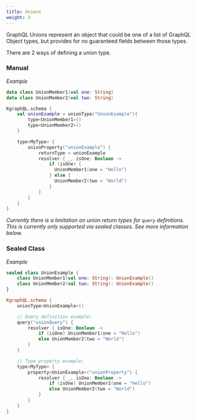 ```yaml
---
title: Unions
weight: 3
---
```


GraphQL Unions represent an object that could be one of a list of GraphQL Object types, but provides for no guaranteed
fields between those types.

There are 2 ways of defining a union type.

### Manual

*Example*

```kotlin
data class UnionMember1(val one: String)
data class UnionMember2(val two: String)

KgraphQL.schema {
    val unionExample = unionType("UnionExample"){
        type<UnionMember1>()
        type<UnionMember2>()
    }

    type<MyType> {
        unionProperty("unionExample") {
            returnType = unionExample
            resolver { _, isOne: Boolean ->
                if (isOne) {
                  UnionMember1(one = "Hello")
                } else {
                  UnionMember2(two = "World")
                }
            }
        }
    }
}
```

*Currently there is a limitation on union return types for `query` definitions. This is currently only supported via
sealed classes. See more information below.*

### Sealed Class

*Example*

```kotlin
sealed class UnionExample {
    class UnionMember1(val one: String): UnionExample()
    class UnionMember2(val two: String): UnionExample()
}

KgraphQL.schema {
    unionType<UnionExample>()

    // Query definition example:
    query("unionQuery") {
        resolver { isOne: Boolean ->
            if (isOne) UnionMember1(one = "Hello")
            else UnionMember2(two = "World")
        }
    }

    // Type property example:
    type<MyType> {
        property<UnionExample>("unionProperty") {
            resolver { _, isOne: Boolean ->
                if (isOne) UnionMember1(one = "Hello")
                else UnionMember2(two = "World")
            }
        }
    }
}
```

